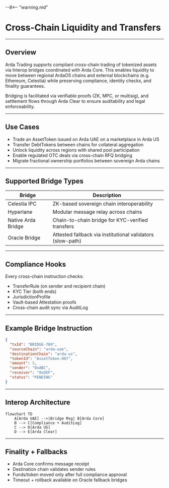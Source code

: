--8<-- "warning.md"
# Cross-Chain Liquidity and Transfers

---

## Overview

Arda Trading supports compliant cross-chain trading of tokenized assets via Interop bridges coordinated with Arda Core. This enables liquidity to move between regional ArdaOS chains and external blockchains (e.g. Ethereum, Celestia) while preserving compliance, identity checks, and finality guarantees.

Bridging is facilitated via verifiable proofs (ZK, MPC, or multisig), and settlement flows through Arda Clear to ensure auditability and legal enforceability.

---

## Use Cases

- Trade an AssetToken issued on Arda UAE on a marketplace in Arda US
- Transfer DebtTokens between chains for collateral aggregation
- Unlock liquidity across regions with shared pool participation
- Enable regulated OTC deals via cross-chain RFQ bridging
- Migrate fractional ownership portfolios between sovereign Arda chains

---

## Supported Bridge Types

| Bridge | Description |
|--------|-------------|
| Celestia IPC | ZK-based sovereign chain interoperability |
| Hyperlane | Modular message relay across chains |
| Native Arda Bridge | Chain-to-chain bridge for KYC-verified transfers |
| Oracle Bridge | Attested fallback via institutional validators (slow-path) |

---

## Compliance Hooks

Every cross-chain instruction checks:

- TransferRule (on sender and recipient chain)
- KYC Tier (both ends)
- JurisdictionProfile
- Vault-based Attestation proofs
- Cross-chain audit sync via AuditLog

---

## Example Bridge Instruction

```json
{
  "txId": "BRIDGE-789",
  "sourceChain": "arda-uae",
  "destinationChain": "arda-us",
  "tokenId": "AssetToken-007",
  "amount": 5,
  "sender": "0xABC",
  "receiver": "0xDEF",
  "status": "PENDING"
}
```

---

## Interop Architecture

```mermaid
flowchart TD
    A[Arda UAE] -->|Bridge Msg| B[Arda Core]
    B --> C[Compliance + AuditLog]
    C --> D[Arda US]
    D --> E[Arda Clear]
```

---

## Finality + Fallbacks

- Arda Core confirms message receipt
- Destination chain validates sender rules
- Funds/token moved only after full compliance approval
- Timeout + rollback available on Oracle fallback bridges
